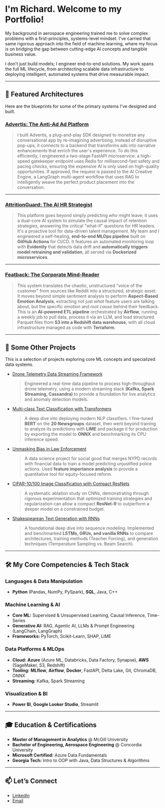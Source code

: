 
# I'm Richard. Welcome to my Portfolio!

My background in aerospace engineering trained me to solve complex problems with a first-principles, systems-level mindset. I've carried that same rigorous approach into the field of machine learning, where my focus is on bridging the gap between cutting-edge AI concepts and tangible business value.

I don't just build models; I engineer end-to-end solutions. My work spans the full ML lifecycle, from architecting scalable data infrastructure to deploying intelligent, automated systems that drive measurable impact.

-----

## 🌟 Featured Architectures

Here are the blueprints for some of the primary systems I've designed and built.

### [Advertis: The Anti-Ad Ad Platform](https://github.com/richardelchaar/advertis-platform)

> I built Advertis, a plug-and-play SDK designed to monetize any conversational app by re-imagining advertising. Instead of disruptive pop-ups, it connects to a backend that transforms ads into narrative enhancements that enrich the user's experience. To do this efficiently, I engineered a two-stage FastAPI microservice: a high-speed gatekeeper endpoint uses Redis for millisecond-fast safety and pacing checks, ensuring the expensive AI is only used on high-quality opportunities. If approved, the request is passed to the AI Creative Engine, a LangGraph multi-agent workflow that uses RAG to intelligently weave the perfect product placement into the conversation.

-----

### [AttritionGuard: The AI HR Strategist](https://github.com/richardelchaar/Employee-Attrition-MLOps)

> This platform goes beyond simply predicting *who* might leave; it uses a dual-core AI system to simulate the causal impact of retention strategies, answering the critical "what-if" questions for HR leaders. It's a proactive tool for data-driven talent management. My team and I engineered a self-healing, **end-to-end MLOps pipeline** built on **GitHub Actions** for CI/CD. It features an automated monitoring loop with **Evidently** that detects data drift and **automatically triggers model retraining and validation**, all served via **Dockerized microservices**.

-----

### [Featback: The Corporate Mind-Reader](https://github.com/richardelchaar/featback)

> This system translates the chaotic, unstructured "voice of the customer" from sources like Reddit into a structured, strategic asset. It moves beyond simple sentiment analysis to perform **Aspect-Based Emotion Analysis**, extracting not just *what* feature users are talking about, but the specific *emotion* and *root cause* behind their feedback. This is an **AI-powered ETL pipeline** orchestrated by **Airflow**, running a weekly job to pull data, process it via an LLM, and load structured Parquet files from **S3 into a Redshift data warehouse**, with all cloud infrastructure managed as code with **Terraform**.

-----

## 🔬 Some Other Projects

This is a selection of projects exploring core ML concepts and specialized data systems.

  * [Drone Telemetry Data Streaming Framework](https://github.com/richardelchaar/drone-telemetry-streaming)

    > Engineered a real-time data pipeline to process high-throughput drone telemetry, using a modern streaming stack **(Kafka, Spark Streaming, Cassandra)** to provide a foundation for live analytics and anomaly detection models.

  * [Multi-class Text Classification with Transformers](https://github.com/richardelchaar/Transformers-text-classification)

    > A deep dive into deploying modern NLP classifiers. I fine-tuned **BERT** on the **20 Newsgroups** dataset, then went beyond training to analyze its predictions with **LIME** and package it for production by exporting the model to **ONNX** and benchmarking its CPU inference speed.

  * [Unmasking Bias in Law Enforcement](https://github.com/richardelchaar/predicting-police-bias)

    > A data science project for social good that merges NYPD records with financial data to train a model predicting unjustified police actions. Used **feature importance analysis** to provide a quantitative tool for equity-focused reform.

  * [CIFAR-10/100 Image Classification with Compact ResNets](https://github.com/richardelchaar/ResNet9-image-classification)

    > A systematic ablation study on CNNs, demonstrating through rigorous experimentation that optimized training strategies and regularization can allow a compact **ResNet-9** to outperform a deeper model on a constrained budget.

  * [Shakespearean Text Generation with RNNs](https://github.com/richardelchaar/RNN-text-generation)

    > A foundational deep dive into sequence modeling. Implemented and benchmarked **LSTMs, GRUs, and vanilla RNNs** to compare architectures, training methods (Teacher Forcing), and generation techniques (Temperature Sampling vs. Beam Search).

-----

## 🛠️ My Core Competencies & Tech Stack

### Languages & Data Manipulation

  * **Python** (Pandas, NumPy, PySpark), **SQL**, Java, C++

### Machine Learning & AI

  * **Core ML:** Supervised & Unsupervised Learning, Causal Inference, Time-Series
  * **Generative AI:** RAG, Agentic AI, LLMs & Prompt Engineering (LangChain, LangGraph)
  * **Frameworks:** PyTorch, Scikit-Learn, SHAP, LIME

### Data Platforms & MLOps

  * **Cloud:** **Azure** (Azure ML, Databricks, Data Factory, Synapse), **AWS** (SageMaker, S3, Redshift)
  * **Tooling:** **MLflow**, **Airflow**, **Docker**, FastAPI, Delta Lake, Git, ChromaDB, ONNX
  * **Streaming:** Kafka, Spark Streaming

### Visualization & BI

  * **Power BI**, **Google Looker Studio**, Streamlit

-----

## 🎓 Education & Certifications

  * **Master of Management in Analytics** @ McGill University
  * **Bachelor of Engineering, Aerospace Engineering** @ Concordia University
  * **Microsoft Certified:** Azure Data Fundamentals
  * **Georgia Tech:** Intro to OOP with Java, Data Structures & Algorithms

-----

## 📫 Let’s Connect

  * [LinkedIn](https://www.google.com/search?q=https://www.linkedin.com/in/richard-el-chaar-557ba8180/)
  * [Email](mailto:richard.elchaar@mail.mcgill.ca)
